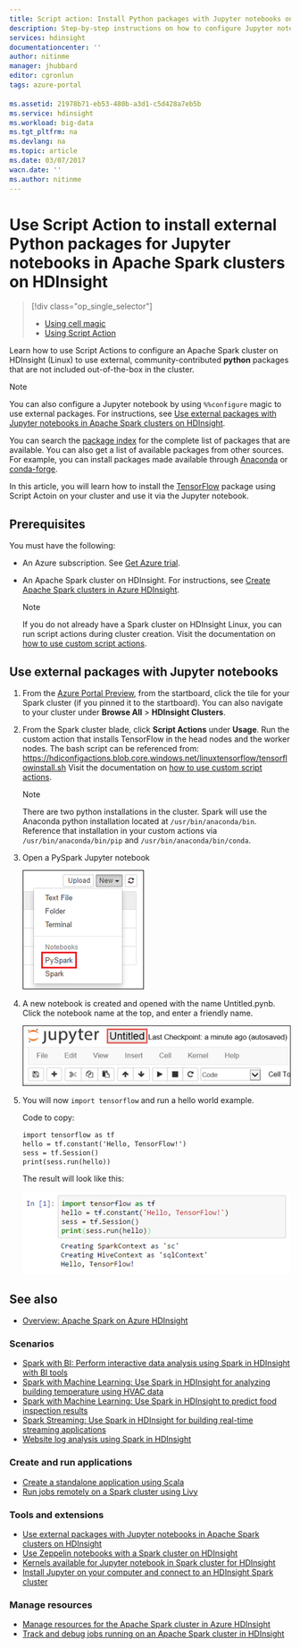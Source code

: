 ```yaml
---
title: Script action: Install Python packages with Jupyter notebooks on Azure HDInsight | Azure
description: Step-by-step instructions on how to configure Jupyter notebooks available with HDInsight Spark clusters to use external python packages.
services: hdinsight
documentationcenter: ''
author: nitinme
manager: jhubbard
editor: cgronlun
tags: azure-portal

ms.assetid: 21978b71-eb53-480b-a3d1-c5d428a7eb5b
ms.service: hdinsight
ms.workload: big-data
ms.tgt_pltfrm: na
ms.devlang: na
ms.topic: article
ms.date: 03/07/2017
wacn.date: ''
ms.author: nitinme
---
```


# Use Script Action to install external Python packages for Jupyter notebooks in Apache Spark clusters on HDInsight
> [!div class="op_single_selector"]
>- [Using cell magic](./hdinsight-apache-spark-jupyter-notebook-use-external-packages.md)
>- [Using Script Action](./hdinsight-apache-spark-python-package-installation.md)

Learn how to use Script Actions to configure an Apache Spark cluster on HDInsight (Linux) to use external, community-contributed **python** packages that are not included out-of-the-box in the cluster.

> [!NOTE]
> You can also configure a Jupyter notebook by using `%%configure` magic to use external packages. For instructions, see [Use external packages with Jupyter notebooks in Apache Spark clusters on HDInsight](./hdinsight-apache-spark-jupyter-notebook-use-external-packages.md).
> 
> 

You can search the [package index](https://pypi.python.org/pypi) for the complete list of packages that are available. You can also get a list of available packages from other sources. For example, you can install packages made available through [Anaconda](https://docs.continuum.io/anaconda/pkg-docs) or [conda-forge](https://conda-forge.github.io/feedstocks.html).

In this article, you will learn how to install the [TensorFlow](https://www.tensorflow.org/) package using Script Actoin on your cluster and use it via the Jupyter notebook.

## Prerequisites
You must have the following:

* An Azure subscription. See [Get Azure trial](https://www.azure.cn/pricing/1rmb-trial/).
* An Apache Spark cluster on HDInsight. For instructions, see [Create Apache Spark clusters in Azure HDInsight](./hdinsight-apache-spark-jupyter-spark-sql.md).

    > [!NOTE]
    > If you do not already have a Spark cluster on HDInsight Linux, you can run script actions during cluster creation. Visit the documentation on [how to use custom script actions](./hdinsight-hadoop-customize-cluster-linux.md).
    > 
    > 

## Use external packages with Jupyter notebooks

1. From the [Azure Portal Preview](https://portal.azure.cn/), from the startboard, click the tile for your Spark cluster (if you pinned it to the startboard). You can also navigate to your cluster under **Browse All** > **HDInsight Clusters**.   

2. From the Spark cluster blade, click **Script Actions** under **Usage**. Run the custom action that installs TensorFlow in the head nodes and the worker nodes. The bash script can be referenced from: https://hdiconfigactions.blob.core.windows.net/linuxtensorflow/tensorflowinstall.sh
Visit the documentation on [how to use custom script actions](./hdinsight-hadoop-customize-cluster-linux.md).

    > [!NOTE]
    > There are two python installations in the cluster. Spark will use the Anaconda python installation located at `/usr/bin/anaconda/bin`. Reference that installation in your custom actions via `/usr/bin/anaconda/bin/pip` and `/usr/bin/anaconda/bin/conda`.
    > 
    > 

3. Open a PySpark Jupyter notebook

    ![Create a new Jupyter notebook](./media/hdinsight-apache-spark-python-package-installation/hdispark.note.jupyter.createpysparknotebook.png "Create a new Jupyter notebook")

4. A new notebook is created and opened with the name Untitled.pynb. Click the notebook name at the top, and enter a friendly name.

    ![Provide a name for the notebook](./media/hdinsight-apache-spark-jupyter-notebook-use-external-packages/hdispark.note.jupyter.notebook.name.png "Provide a name for the notebook")

5. You will now `import tensorflow` and run a hello world example. 

    Code to copy:

    ```
    import tensorflow as tf
    hello = tf.constant('Hello, TensorFlow!')
    sess = tf.Session()
    print(sess.run(hello))
    ```

    The result will look like this:

    ![TensorFlow code execution](./media/hdinsight-apache-spark-python-package-installation/execution.png "Execute TensorFlow code")

## <a name="seealso"></a>See also
* [Overview: Apache Spark on Azure HDInsight](./hdinsight-apache-spark-overview.md)

### Scenarios
* [Spark with BI: Perform interactive data analysis using Spark in HDInsight with BI tools](./hdinsight-apache-spark-use-bi-tools.md)
* [Spark with Machine Learning: Use Spark in HDInsight for analyzing building temperature using HVAC data](./hdinsight-apache-spark-ipython-notebook-machine-learning.md)
* [Spark with Machine Learning: Use Spark in HDInsight to predict food inspection results](./hdinsight-apache-spark-machine-learning-mllib-ipython.md)
* [Spark Streaming: Use Spark in HDInsight for building real-time streaming applications](./hdinsight-apache-spark-eventhub-streaming.md)
* [Website log analysis using Spark in HDInsight](./hdinsight-apache-spark-custom-library-website-log-analysis.md)

### Create and run applications
* [Create a standalone application using Scala](./hdinsight-apache-spark-create-standalone-application.md)
* [Run jobs remotely on a Spark cluster using Livy](./hdinsight-apache-spark-livy-rest-interface.md)

### Tools and extensions
* [Use external packages with Jupyter notebooks in Apache Spark clusters on HDInsight](./hdinsight-apache-spark-jupyter-notebook-use-external-packages.md)
* [Use Zeppelin notebooks with a Spark cluster on HDInsight](./hdinsight-apache-spark-use-zeppelin-notebook.md)
* [Kernels available for Jupyter notebook in Spark cluster for HDInsight](./hdinsight-apache-spark-jupyter-notebook-kernels.md)
* [Install Jupyter on your computer and connect to an HDInsight Spark cluster](./hdinsight-apache-spark-jupyter-notebook-install-locally.md)

### Manage resources
* [Manage resources for the Apache Spark cluster in Azure HDInsight](./hdinsight-apache-spark-resource-manager.md)
* [Track and debug jobs running on an Apache Spark cluster in HDInsight](./hdinsight-apache-spark-job-debugging.md)